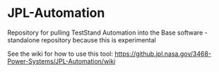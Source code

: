 # JPL-Automation
Repository for pulling TestStand Automation into the Base software - standalone repository because this is experimental

See the wiki for how to use this tool:
https://github.jpl.nasa.gov/3468-Power-Systems/JPL-Automation/wiki
